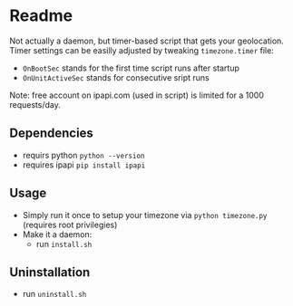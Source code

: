 # Readme

Not actually a daemon, but timer-based script that gets your geolocation.
Timer settings can be easilly adjusted by tweaking `timezone.timer` file:

- `OnBootSec` stands for the first time script runs after startup
- `OnUnitActiveSec` stands for consecutive sript runs

Note: free account on ipapi.com (used in script) is limited for a 1000 requests/day.

## Dependencies

- requirs python `python --version`
- requires ipapi `pip install ipapi`

## Usage

- Simply run it once to setup your timezone via `python timezone.py` (requires root privilegies)
- Make it a daemon:
  - run `install.sh`

## Uninstallation

- run `uninstall.sh`
